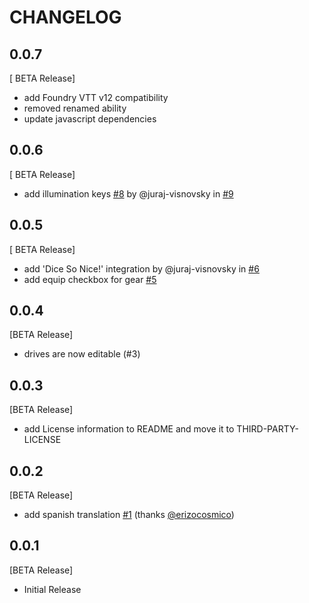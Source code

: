 # CHANGELOG

## 0.0.7

[ BETA Release]
- add Foundry VTT v12 compatibility
- removed renamed ability
- update javascript dependencies

## 0.0.6

[ BETA Release]
- add illumination keys [#8](https://github.com/ceriath/candelafvtt/issues/8) by @juraj-visnovsky in [#9](https://github.com/ceriath/candelafvtt/pull/9)

## 0.0.5

[ BETA Release]
- add 'Dice So Nice!' integration by @juraj-visnovsky in [#6](https://github.com/ceriath/candelafvtt/pull/6)
- add equip checkbox for gear [#5](https://github.com/ceriath/candelafvtt/issues/5)

## 0.0.4

[BETA Release]
- drives are now editable (#3)

## 0.0.3

[BETA Release]
- add License information to README and move it to THIRD-PARTY-LICENSE

## 0.0.2

[BETA Release]
- add spanish translation [#1](https://github.com/ceriath/candelafvtt/pull/1) (thanks [@erizocosmico](https://github.com/erizocosmico))

## 0.0.1

[BETA Release]
- Initial Release